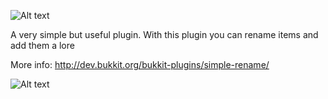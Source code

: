 ![Alt text](http://dev.bukkit.org/media/images/72/457/logo3.png "Logo")

A very simple but useful plugin. With this plugin you can rename items and add them a lore

More info: http://dev.bukkit.org/bukkit-plugins/simple-rename/


![Alt text](https://i.creativecommons.org/l/by-sa/4.0/88x31.png "License")


